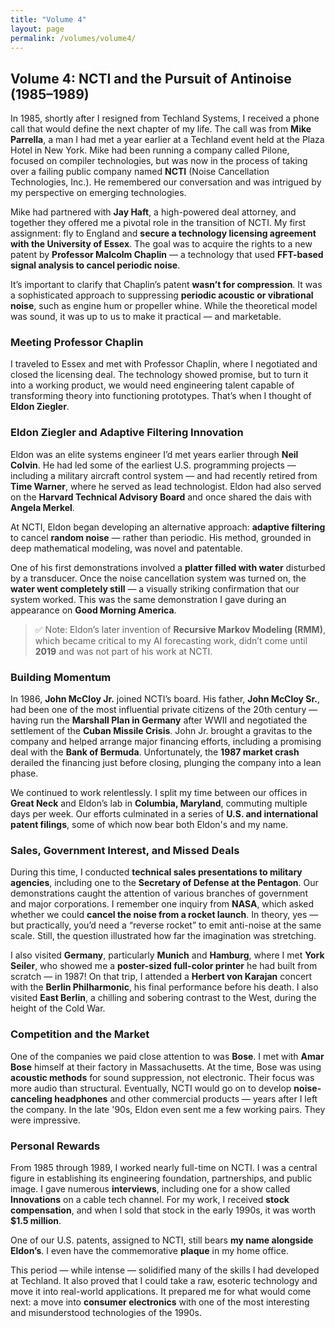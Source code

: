 ```yaml
---
title: "Volume 4"
layout: page
permalink: /volumes/volume4/
---
```


## Volume 4: NCTI and the Pursuit of Antinoise (1985–1989)

In 1985, shortly after I resigned from Techland Systems, I received a phone call that would define the next chapter of my life. The call was from **Mike Parrella**, a man I had met a year earlier at a Techland event held at the Plaza Hotel in New York. Mike had been running a company called Pilone, focused on compiler technologies, but was now in the process of taking over a failing public company named **NCTI** (Noise Cancellation Technologies, Inc.). He remembered our conversation and was intrigued by my perspective on emerging technologies.

Mike had partnered with **Jay Haft**, a high-powered deal attorney, and together they offered me a pivotal role in the transition of NCTI. My first assignment: fly to England and **secure a technology licensing agreement with the University of Essex**. The goal was to acquire the rights to a new patent by **Professor Malcolm Chaplin** — a technology that used **FFT-based signal analysis to cancel periodic noise**.

It’s important to clarify that Chaplin’s patent **wasn’t for compression**. It was a sophisticated approach to suppressing **periodic acoustic or vibrational noise**, such as engine hum or propeller whine. While the theoretical model was sound, it was up to us to make it practical — and marketable.

### Meeting Professor Chaplin

I traveled to Essex and met with Professor Chaplin, where I negotiated and closed the licensing deal. The technology showed promise, but to turn it into a working product, we would need engineering talent capable of transforming theory into functioning prototypes. That’s when I thought of **Eldon Ziegler**.

### Eldon Ziegler and Adaptive Filtering Innovation

Eldon was an elite systems engineer I’d met years earlier through **Neil Colvin**. He had led some of the earliest U.S. programming projects — including a military aircraft control system — and had recently retired from **Time Warner**, where he served as lead technologist. Eldon had also served on the **Harvard Technical Advisory Board** and once shared the dais with **Angela Merkel**.

At NCTI, Eldon began developing an alternative approach: **adaptive filtering** to cancel **random noise** — rather than periodic. His method, grounded in deep mathematical modeling, was novel and patentable.

One of his first demonstrations involved a **platter filled with water** disturbed by a transducer. Once the noise cancellation system was turned on, the **water went completely still** — a visually striking confirmation that our system worked. This was the same demonstration I gave during an appearance on **Good Morning America**.

> ✅ Note: Eldon’s later invention of **Recursive Markov Modeling (RMM)**, which became critical to my AI forecasting work, didn’t come until **2019** and was not part of his work at NCTI.

### Building Momentum

In 1986, **John McCloy Jr.** joined NCTI’s board. His father, **John McCloy Sr.**, had been one of the most influential private citizens of the 20th century — having run the **Marshall Plan in Germany** after WWII and negotiated the settlement of the **Cuban Missile Crisis**. John Jr. brought a gravitas to the company and helped arrange major financing efforts, including a promising deal with the **Bank of Bermuda**. Unfortunately, the **1987 market crash** derailed the financing just before closing, plunging the company into a lean phase.

We continued to work relentlessly. I split my time between our offices in **Great Neck** and Eldon’s lab in **Columbia, Maryland**, commuting multiple days per week. Our efforts culminated in a series of **U.S. and international patent filings**, some of which now bear both Eldon's and my name.

### Sales, Government Interest, and Missed Deals

During this time, I conducted **technical sales presentations to military agencies**, including one to the **Secretary of Defense at the Pentagon**. Our demonstrations caught the attention of various branches of government and major corporations. I remember one inquiry from **NASA**, which asked whether we could **cancel the noise from a rocket launch**. In theory, yes — but practically, you’d need a “reverse rocket” to emit anti-noise at the same scale. Still, the question illustrated how far the imagination was stretching.

I also visited **Germany**, particularly **Munich** and **Hamburg**, where I met **York Seiler**, who showed me a **poster-sized full-color printer** he had built from scratch — in 1987! On that trip, I attended a **Herbert von Karajan** concert with the **Berlin Philharmonic**, his final performance before his death. I also visited **East Berlin**, a chilling and sobering contrast to the West, during the height of the Cold War.

### Competition and the Market

One of the companies we paid close attention to was **Bose**. I met with **Amar Bose** himself at their factory in Massachusetts. At the time, Bose was using **acoustic methods** for sound suppression, not electronic. Their focus was more audio than structural. Eventually, NCTI would go on to develop **noise-canceling headphones** and other commercial products — years after I left the company. In the late '90s, Eldon even sent me a few working pairs. They were impressive.

### Personal Rewards

From 1985 through 1989, I worked nearly full-time on NCTI. I was a central figure in establishing its engineering foundation, partnerships, and public image. I gave numerous **interviews**, including one for a show called **Innovations** on a cable tech channel. For my work, I received **stock compensation**, and when I sold that stock in the early 1990s, it was worth **$1.5 million**.

One of our U.S. patents, assigned to NCTI, still bears **my name alongside Eldon’s**. I even have the commemorative **plaque** in my home office.

This period — while intense — solidified many of the skills I had developed at Techland. It also proved that I could take a raw, esoteric technology and move it into real-world applications. It prepared me for what would come next: a move into **consumer electronics** with one of the most interesting and misunderstood technologies of the 1990s.
